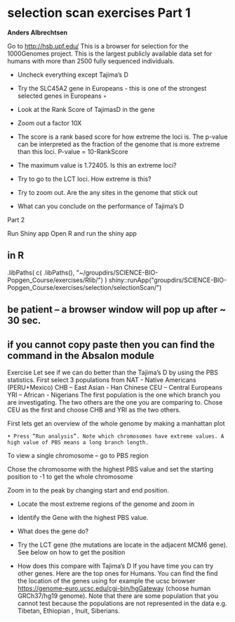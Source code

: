 # selection scan exercises Part 1
**Anders Albrechtsen**


Go to http://hsb.upf.edu/
This is a browser for selection for the 1000Genomes project. This is the largest publicly available data set for humans with more than 2500 fully sequenced individuals. 

  - Uncheck everything except Tajima’s D
  - Try the SLC45A2 gene in Europeans - this is one of the strongest selected genes in Europeans
        ◦ 
  - Look at the Rank Score of TajimasD in the gene










  
  - Zoom out a factor 10X 
  - The score is a rank based score for how extreme the loci is. The p-value can be interpreted as the fraction of the genome that is more extreme than this loci.  P-value = 10-RankScore
  - The maximum value is 1.72405.  Is this an extreme loci?
  - Try to go to the LCT loci. How extreme is this?
  - Try to zoom out. Are the any sites in the genome that stick out
  - What can you conclude on the performance of Tajima’s D

Part 2

Run Shiny app
Open R and run the shiny app
## in R 
.libPaths( c( .libPaths(), "~/groupdirs/SCIENCE-BIO-Popgen_Course/exercises/Rlib/") )
shiny::runApp("groupdirs/SCIENCE-BIO-Popgen_Course/exercises/selection/selectionScan/")
## be patient – a browser window will pop up after ~ 30 sec.
## if you cannot copy paste then you can find the command in the Absalon module


Exercise
Let see if we can do better than the Tajima’s D by using the PBS statistics. First select 3 populations from 
NAT - Native Americans (PERU+Mexico)
CHB – East Asian - Han Chinese
CEU – Central Europeans
YRI – African - Nigerians 
The first population is the one which branch you are investigating. The two others are the one you are comparing to. Chose CEU as the first and choose CHB and YRI as the two others. 

First lets get an overview of the whole genome by making a manhattan plot

    • Press “Run analysis”. Note which chromosomes have extreme values. A high value of PBS means a long branch length. 
To view a single chromosome – go to PBS region

Chose the chromosome with the highest PBS value and set the starting position to -1 to get the whole chromosome

Zoom in to the peak by changing start and end position. 

  - Locate the most extreme regions of the genome and zoom in
  - Identify the Gene with the highest PBS value.  
  - What does the gene do?


  - Try the LCT gene (the mutations are locate in the adjacent MCM6 gene). See below on how to get the position
  - How does this compare with Tajima’s D
If you have time you can try other genes. Here are the top ones for Humans. You can find the find the location of the genes using for example the ucsc browser https://genome-euro.ucsc.edu/cgi-bin/hgGateway   (choose human GRCh37/hg19 genome). Note that there are some population that you cannot test because the populations are not represented in the data e.g. Tibetan, Ethiopian , Inuit, Siberians.
